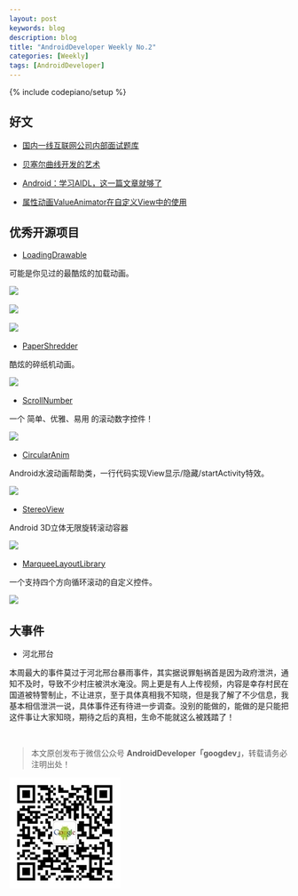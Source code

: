```yaml
---
layout: post
keywords: blog
description: blog
title: "AndroidDeveloper Weekly No.2"
categories: [Weekly]
tags: [AndroidDeveloper]
---
```

{% include codepiano/setup %}

## 好文

- [国内一线互联网公司内部面试题库](https://github.com/JackyAndroid/AndroidInterview-Q-A/blob/master/README-CN.md)

- [贝塞尔曲线开发的艺术](http://blog.csdn.net/eclipsexys/article/details/51956908)

- [Android：学习AIDL，这一篇文章就够了](http://blog.csdn.net/luoyanglizi/article/details/51980630)

- [属性动画ValueAnimator在自定义View中的使用](http://mafei.site/2016/07/17/android-valueanimator/)


## 优秀开源项目

- [LoadingDrawable](https://github.com/dinuscxj/LoadingDrawable)

可能是你见过的最酷炫的加载动画。

![](https://raw.githubusercontent.com/dinuscxj/LoadingDrawable/master/Preview/ShapeChangeDrawable.gif)

![](https://raw.githubusercontent.com/dinuscxj/LoadingDrawable/master/Preview/CircleRotateDrawable.gif)

![](https://raw.githubusercontent.com/dinuscxj/LoadingDrawable/master/Preview/CircleRotateDrawable.gif)

- [PaperShredder](https://github.com/ldoublem/PaperShredder)

酷炫的碎纸机动画。

![](https://github.com/ldoublem/PaperShredder/blob/master/screenshot/1.gif)

- [ScrollNumber](https://github.com/a-voyager/ScrollNumber)

一个 简单、优雅、易用 的滚动数字控件！

![](https://github.com/a-voyager/ScrollNumber/raw/master/imgs/01.gif)


- [CircularAnim](https://github.com/XunMengWinter/CircularAnim)

Android水波动画帮助类，一行代码实现View显示/隐藏/startActivity特效。

![](https://camo.githubusercontent.com/895f0065aa1d9c993569619853c81180c5d2658e/68747470733a2f2f6431337961637572716a676172612e636c6f756466726f6e742e6e65742f75736572732f36323331392f73637265656e73686f74732f313934353539332f73686f742e676966)

- [StereoView](https://github.com/ImmortalZ/StereoView)

Android 3D立体无限旋转滚动容器

![](https://camo.githubusercontent.com/dc86ed6f966895ef1e343efc5cc7fd0469ec33c1/687474703a2f2f696d672e626c6f672e6373646e2e6e65742f3230313630373135313535343532303530)

- [MarqueeLayoutLibrary](https://github.com/oubowu/MarqueeLayoutLibrary)

一个支持四个方向循环滚动的自定义控件。

![](https://github.com/oubowu/MarqueeLayoutLibrary/raw/master/pic/demo.gif)

## 大事件

- 河北邢台

本周最大的事件莫过于河北邢台暴雨事件，其实据说罪魁祸首是因为政府泄洪，通知不及时，导致不少村庄被洪水淹没。网上更是有人上传视频，内容是幸存村民在国道被特警制止，不让进京，至于具体真相我不知晓，但是我了解了不少信息，我基本相信泄洪一说，具体事件还有待进一步调查。没别的能做的，能做的是只能把这件事让大家知晓，期待之后的真相，生命不能就这么被践踏了！

<br />

> 本文原创发布于微信公众号 **AndroidDeveloper「googdev」**，转载请务必注明出处！

![图片描述](/image/weixinpublic.jpg)


